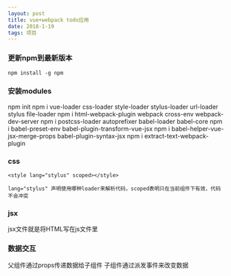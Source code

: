 ```yaml
---
layout: post
title: vue+webpack todo应用
date: 2018-1-19
tags: 项目
---
```


### 更新npm到最新版本
```
npm install -g npm
```

### 安装modules
npm init 
npm i vue-loader css-loader style-loader stylus-loader url-loader stylus file-loader
npm i html-webpack-plugin webpack cross-env webpack-dev-server
npm i postcss-loader autoprefixer babel-loader babel-core
npm i babel-preset-env babel-plugin-transform-vue-jsx
npm i babel-helper-vue-jsx-merge-props babel-plugin-syntax-jsx
npm i extract-text-webpack-plugin

### css
```
<style lang="stylus" scoped></style>

lang="stylus" 声明使用哪种loader来解析代码，scoped表明只在当前组件下有效，代码不会冲突

```

### jsx
jsx文件就是将HTML写在js文件里

### 数据交互
父组件通过props传递数据给子组件
子组件通过派发事件来改变数据